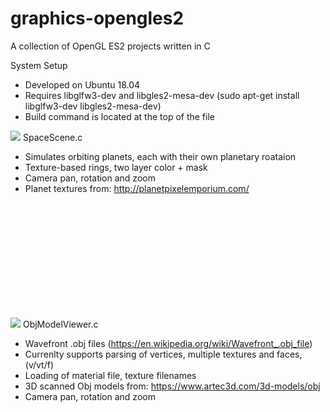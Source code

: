 # graphics-opengles2

A collection of OpenGL ES2 projects written in C

System Setup
- Developed on Ubuntu 18.04
- Requires libglfw3-dev and libgles2-mesa-dev (sudo apt-get install libglfw3-dev libgles2-mesa-dev)
- Build command is located at the top of the file

![]("https://user-images.githubusercontent.com/81455676/112710788-11d1c500-8e9a-11eb-8da4-dc66f4137177.png"=512x384)
SpaceScene.c
- Simulates orbiting planets, each with their own planetary roataion
- Texture-based rings, two layer color + mask
- Camera pan, rotation and zoom
- Planet textures from: http://planetpixelemporium.com/

<br>
<br>
<br>
<br>
<br>
<br>
<br>
<br>
<br>
<br>

![]("https://user-images.githubusercontent.com/81455676/112711267-76425380-8e9d-11eb-8739-689a802de7aa.png"=512x384)
ObjModelViewer.c
- Wavefront .obj files (https://en.wikipedia.org/wiki/Wavefront_.obj_file)
- Currenlty supports parsing of vertices, multiple textures and faces, (v/vt/f)
- Loading of material file, texture filenames
- 3D scanned Obj models from: https://www.artec3d.com/3d-models/obj 
- Camera pan, rotation and zoom
